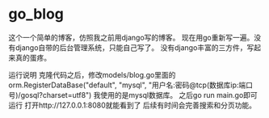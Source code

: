 # go_blog
这个一个简单的博客，仿照我之前用django写的博客。
现在用go重新写一遍。没有django自带的后台管理系统，只能自己写了。
没有django丰富的三方件，写起来真的蛋疼。

运行说明
克隆代码之后，修改models/blog.go里面的
orm.RegisterDataBase("default", "mysql", "用户名:密码@tcp(数据库ip:端口号)/gosql?charset=utf8")
我使用的是mysql数据库。
之后go run main.go即可运行
打开http://127.0.0.1:8080就能看到了
后续有时间会完善搜索和分页功能。
